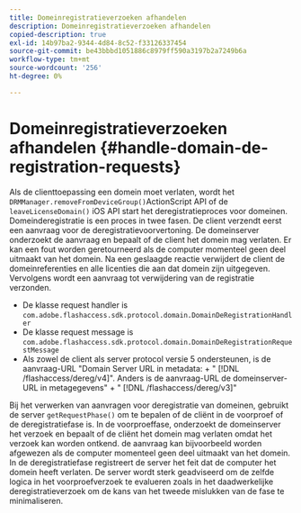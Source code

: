 ```yaml
---
title: Domeinregistratieverzoeken afhandelen
description: Domeinregistratieverzoeken afhandelen
copied-description: true
exl-id: 14b97ba2-9344-4d84-8c52-f33126337454
source-git-commit: be43bbbd1051886c8979ff590a3197b2a7249b6a
workflow-type: tm+mt
source-wordcount: '256'
ht-degree: 0%

---
```


# Domeinregistratieverzoeken afhandelen {#handle-domain-de-registration-requests}

Als de clienttoepassing een domein moet verlaten, wordt het `DRMManager.removeFromDeviceGroup()`ActionScript API of de `leaveLicenseDomain()` iOS API start het deregistratieproces voor domeinen. Domeinderegistratie is een proces in twee fasen. De client verzendt eerst een aanvraag voor de deregistratievoorvertoning. De domeinserver onderzoekt de aanvraag en bepaalt of de client het domein mag verlaten. Er kan een fout worden geretourneerd als de computer momenteel geen deel uitmaakt van het domein. Na een geslaagde reactie verwijdert de client de domeinreferenties en alle licenties die aan dat domein zijn uitgegeven. Vervolgens wordt een aanvraag tot verwijdering van de registratie verzonden.

* De klasse request handler is `com.adobe.flashaccess.sdk.protocol.domain.DomainDeRegistrationHandler`
* De klasse request message is `com.adobe.flashaccess.sdk.protocol.domain.DomainDeRegistrationRequestMessage`
* Als zowel de client als server protocol versie 5 ondersteunen, is de aanvraag-URL &quot;Domain Server URL in metadata: + &quot; [!DNL /flashaccess/dereg/v4]&quot;. Anders is de aanvraag-URL de domeinserver-URL in metagegevens&quot; + &quot; [!DNL /flashaccess/dereg/v3]&quot;

Bij het verwerken van aanvragen voor deregistratie van domeinen, gebruikt de server `getRequestPhase()` om te bepalen of de cliënt in de voorproef of de deregistratiefase is. In de voorproeffase, onderzoekt de domeinserver het verzoek en bepaalt of de cliënt het domein mag verlaten omdat het verzoek kan worden ontkend. de aanvraag kan bijvoorbeeld worden afgewezen als de computer momenteel geen deel uitmaakt van het domein. In de deregistratiefase registreert de server het feit dat de computer het domein heeft verlaten. De server wordt sterk geadviseerd om de zelfde logica in het voorproefverzoek te evalueren zoals in het daadwerkelijke deregistratieverzoek om de kans van het tweede mislukken van de fase te minimaliseren.
